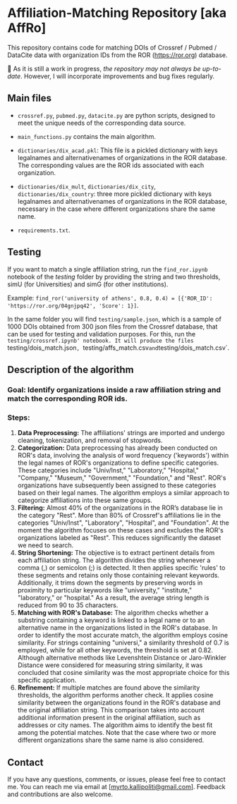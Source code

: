 # Affiliation-Matching Repository \[aka AffRo\]

This repository contains code for matching DOIs of Crossref / Pubmed / DataCite data with organization IDs from the ROR (https://ror.org) database.

🚀 As it is still a work in progress, *the repository may not always be up-to-date*. 
However, I will incorporate improvements and bug fixes regularly. 

## Main files

- `crossref.py`, `pubmed.py`, `datacite.py` are python scripts, designed to meet the unique needs of the corresponding data source.

- `main_functions.py` contains the main algorithm.

- `dictionaries/dix_acad.pkl`: This file is a pickled dictionary with keys legalnames and alternativenames of organizations in the ROR database. The corresponding values are the ROR ids associated with each organization.

- `dictionaries/dix_mult`, `dictionaries/dix_city`, `dictionaries/dix_country`: three more pickled dictionary with keys legalnames and alternativenames of organizations in the ROR database, necessary in the case where different organizations share the same name.
  



- `requirements.txt`.


##  Testing

If you want to match a single affiliation string, run the `find_ror.ipynb` notebook  of the _testing_ folder by providing the string and two thresholds, simU (for Universities) and simG (for other institutions). 

Example: `find_ror('university of athens', 0.8, 0.4) = [{'ROR_ID': 'https://ror.org/04gnjpq42', 'Score': 1}]`.

In the same folder you will find `testing/sample.json`, which is a sample of 1000 DOIs obtained from 300 json files from the Crossref database, that can be used for testing and validation purposes. For this, run the `testing/crossref.ipynb' notebook. It will produce the files `testing/dois_match.json`, `testing/affs_match.csv` and `testing/dois_match.csv`.


## Description of the algorithm

### Goal: Identify organizations inside a raw affiliation string and match the corresponding ROR ids.

### Steps:

1. **Data Preprocessing:** The affiliations' strings are imported and undergo cleaning, tokenization, and removal of stopwords.
2. **Categorization:** Data preprocessing has already been conducted on ROR's data, involving the analysis of word frequency ('keywords') within the legal names of ROR's organizations to define specific categories. These categories include "Univ/Inst," "Laboratory," "Hospital," "Company," "Museum," "Government," "Foundation," and "Rest". ROR's organizations have subsequently been assigned to these categories based on their legal names. The algorithm employs a similar approach to categorize affiliations into these same groups.
4. **Filtering:** Almost 40\% of the organizations in the ROR’s database lie in the category "Rest". More than 80\% of Crossref's affiliations lie in the categories "Univ/Inst", "Laboratory", "Hospital", and "Foundation". At the moment the algorithm focuses on these cases and excludes the ROR's organizations labeled as "Rest". This reduces significantly the dataset we need to search.
5. **String Shortening:** The objective is to extract pertinent details from each affiliation string. The algorithm divides the string whenever a comma (,) or semicolon (;) is detected. It then applies specific 'rules' to these segments and retains only those containing relevant keywords. Additionally, it trims down the segments by preserving words in proximity to particular keywords like "university," "institute," "laboratory," or "hospital." As a result, the average string length is reduced from 90 to 35 characters.
6. **Matching with ROR's Database:** The algorithm checks whether a substring containing a keyword is linked to a legal name or to an alternative name in the organizations listed in the ROR's database. In order to identify the most accurate match, the algorithm employs cosine similarity. For strings containing "universi," a similarity threshold of 0.7 is employed, while for all other keywords, the threshold is set at 0.82. Although alternative methods like Levenshtein Distance or Jaro-Winkler Distance were considered for measuring string similarity, it was concluded that cosine similarity was the most appropriate choice for this specific application.
7. **Refinement:** If multiple matches are found above the similarity thresholds, the algorithm performs another check. It applies cosine similarity between the organizations found in the ROR's database and the original affiliation string. This comparison takes into account additional information present in the original affiliation, such as addresses or city names. The algorithm aims to identify the best fit among the potential matches. Note that the case where two or more different organizations share the same name is also considered.



## Contact

If you have any questions, comments, or issues, please feel free to contact me. You can reach me via email at [myrto.kallipoliti@gmail.com]. Feedback and contributions are also welcome.

